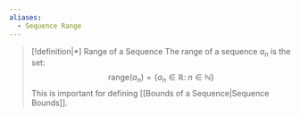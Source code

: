 ```yaml
---
aliases:
  - Sequence Range
---
```

>[!definition|*] Range of a Sequence
>The range of a sequence $a_n$ is the set:$$\text{range}(a_n) = \{a_n \in \mathbb{R}: \; n \in \mathbb{N}\}$$
>This is important for defining [[Bounds of a Sequence|Sequence Bounds]].
